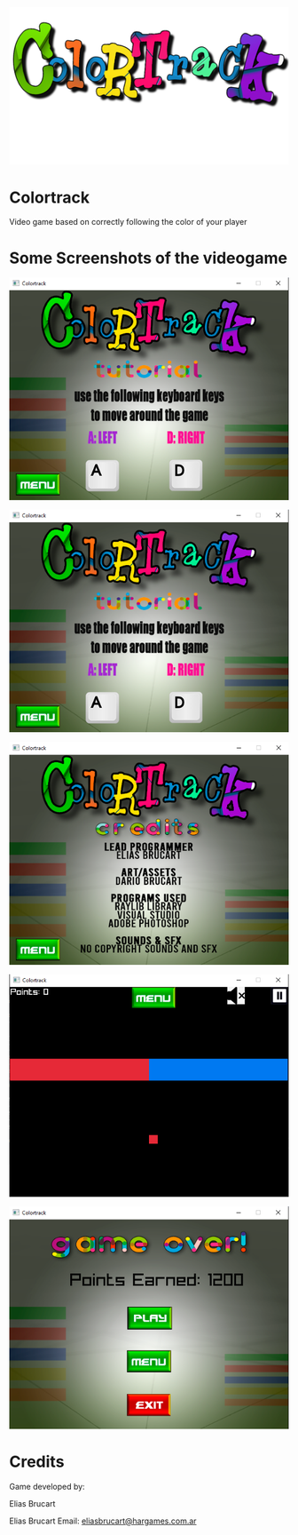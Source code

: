 <p align="center">
	<img src="res/screenshots/Colortrack-logo.png" alt="">
</p>

# Colortrack
 Video game based on correctly following the color of your player

 # Some Screenshots of the videogame

<p align="center">
	<img src="res/screenshots/menu.png" alt="">
</p>

<p align="center">
	<img src="res/screenshots/tutorial.png" alt="">
</p>

<p align="center">
	<img src="res/screenshots/credits.png" alt="">
</p>

<p align="center">
	<img src="res/screenshots/gameplay.png" alt="">
</p>

<p align="center">
	<img src="res/screenshots/gameOver.png" alt="">
</p>

<h1>Credits</h1>

<p>Game developed by:</p>
<p>Elias Brucart</p>

<p>Elias Brucart Email: <a href="mailto:eliasbrucart@hargames.com.ar">eliasbrucart@hargames.com.ar</a></p>